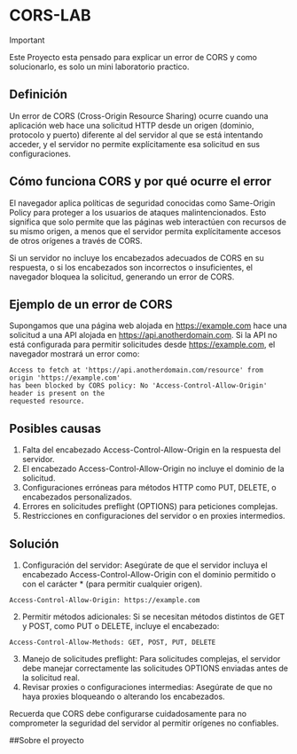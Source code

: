 # CORS-LAB
>[!IMPORTANT] 
>Este Proyecto esta pensado para explicar un error de CORS y como solucionarlo, es solo un mini laboratorio practico.

## Definición
Un error de CORS (Cross-Origin Resource Sharing) ocurre cuando una aplicación web hace una solicitud HTTP desde un origen (dominio, protocolo y puerto) diferente al del servidor al que se está intentando acceder, y el servidor no permite explícitamente esa solicitud en sus configuraciones.

## Cómo funciona CORS y por qué ocurre el error

El navegador aplica políticas de seguridad conocidas como Same-Origin Policy para proteger a los usuarios de ataques malintencionados. Esto significa que solo permite que las páginas web interactúen con recursos de su mismo origen, a menos que el servidor permita explícitamente accesos de otros orígenes a través de CORS.

Si un servidor no incluye los encabezados adecuados de CORS en su respuesta, o si los encabezados son incorrectos o insuficientes, el navegador bloquea la solicitud, generando un error de CORS.

## Ejemplo de un error de CORS

Supongamos que una página web alojada en https://example.com hace una solicitud a una API alojada en https://api.anotherdomain.com. Si la API no está configurada para permitir solicitudes desde https://example.com, el navegador mostrará un error como:
```plaintext
Access to fetch at 'https://api.anotherdomain.com/resource' from origin 'https://example.com' 
has been blocked by CORS policy: No 'Access-Control-Allow-Origin' header is present on the 
requested resource.
```
## Posibles causas

1. Falta del encabezado Access-Control-Allow-Origin en la respuesta del servidor.
2. El encabezado Access-Control-Allow-Origin no incluye el dominio de la solicitud.
3. Configuraciones erróneas para métodos HTTP como PUT, DELETE, o encabezados personalizados.
4. Errores en solicitudes preflight (OPTIONS) para peticiones complejas.
5. Restricciones en configuraciones del servidor o en proxies intermedios.

## Solución
1. Configuración del servidor:
Asegúrate de que el servidor incluya el encabezado Access-Control-Allow-Origin con el dominio permitido o con el carácter * (para permitir cualquier origen).
```plaintext
Access-Control-Allow-Origin: https://example.com
```
2. Permitir métodos adicionales: Si se necesitan métodos distintos de GET y POST, como PUT o DELETE, incluye el encabezado:
```plaintext
Access-Control-Allow-Methods: GET, POST, PUT, DELETE
```
3. Manejo de solicitudes preflight: Para solicitudes complejas, el servidor debe manejar correctamente las solicitudes OPTIONS enviadas antes de la solicitud real.
4. Revisar proxies o configuraciones intermedias: Asegúrate de que no haya proxies bloqueando o alterando los encabezados.

Recuerda que CORS debe configurarse cuidadosamente para no comprometer la seguridad del servidor al permitir orígenes no confiables.

##Sobre el proyecto
